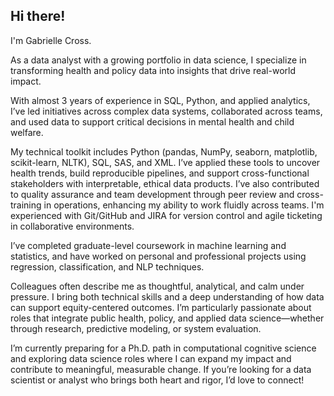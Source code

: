 ## Hi there! 

I'm Gabrielle Cross. 

As a data analyst with a growing portfolio in data science, I specialize in transforming health and policy data into insights that drive real-world impact. 

With almost 3 years of experience in SQL, Python, and applied analytics, I’ve led initiatives across complex data systems, collaborated across teams, and used data to support critical decisions in mental health and child welfare.

My technical toolkit includes Python (pandas, NumPy, seaborn, matplotlib, scikit-learn, NLTK), SQL, SAS, and XML. I’ve applied these tools to uncover health trends, build reproducible pipelines, and support cross-functional stakeholders with interpretable, ethical data products. I’ve also contributed to quality assurance and team development through peer review and cross-training in operations, enhancing my ability to work fluidly across teams. I'm experienced with Git/GitHub and JIRA for version control and agile ticketing in collaborative environments.

I’ve completed graduate-level coursework in machine learning and statistics, and have worked on personal and professional projects using regression, classification, and NLP techniques.

Colleagues often describe me as thoughtful, analytical, and calm under pressure. I bring both technical skills and a deep understanding of how data can support equity-centered outcomes. I’m particularly passionate about roles that integrate public health, policy, and applied data science—whether through research, predictive modeling, or system evaluation.

I’m currently preparing for a Ph.D. path in computational cognitive science and exploring data science roles where I can expand my impact and contribute to meaningful, measurable change. If you’re looking for a data scientist or analyst who brings both heart and rigor, I’d love to connect! 

